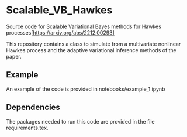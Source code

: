 # Scalable_VB_Hawkes

Source code for Scalable Variational Bayes methods for Hawkes processes[https://arxiv.org/abs/2212.00293]

This repository contains a class to simulate from a multivariate nonlinear Hawkes process and the adaptive variational inference methods of the paper.

## Example

An example of the code is provided in notebooks/example_1.ipynb

## Dependencies

The packages needed to run this code are provided in the file requirements.tex.
